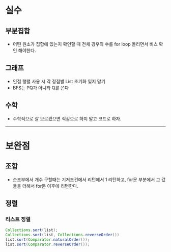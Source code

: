 # 실수
## 부분집합
- 어떤 원소가 집합에 있는지 확인할 때 전체 경우의 수를 for loop 돌리면서 비스 확인 해야한다.

## 그래프
- 인접 행렬 사용 시 각 정점별 List 초기화 잊지 말기
- BFS는 PQ가 아니라 Q를 쓴다

## 수학
- 수학적으로 잘 모르겠으면 직감으로 하지 말고 코드로 하자.

---
# 보완점
## 조합
- 순조부에서 개수 구할때는 기저조건에서 리턴에서 1 리턴하고, for문 부분에서 그 값들을 더해서 for문 이후에 리턴한다.

## 정렬
### 리스트 정렬
``` java
Collections.sort(list);
Collections.sort(list, Collections.reverseOrder())
list.sort(Comparator.naturalOrder());
list.sort(Comparator.reverseOrder());
```
